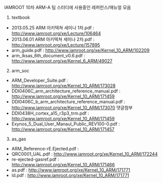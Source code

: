 IAMROOT 10차 ARM-A 팀 스터디에 사용중인 레퍼런스/매뉴얼 모음

1. textbook
  - 2013.05.25 ARM 아키텍쳐 세미나 1차.pdf : http://www.iamroot.org/xe/Lecture/106464
  - 2013.06.01 ARM 아키텍쳐 세미나 2차.pdf : http://www.iamroot.org/xe/Lecture/157895
  - arm_guide.pdf : http://www.iamroot.org/xe/Kernel_10_ARM/102209
  - arm_lksas_6th_document_v0.6.pdf : http://www.iamroot.org/xe/Kernel_6_ARM/49027

2. arm_soc
  - ARM_Developer_Suite.pdf : http://www.iamroot.org/xe/Kernel_10_ARM/173028
  - DDI0406C_arm_architecture_reference_manual.pdf : http://www.iamroot.org/xe/Kernel_10_ARM/171459
  - DDI0406C_b_arm_architecture_reference_manual.pdf : http://www.iamroot.org/xe/Kernel_10_ARM/173070 댓글첨부
  - DDI0438H_cortex_a15_r3p3_trm.pdf : http://www.iamroot.org/xe/Kernel_10_ARM/171459
  - Exynos_5_Dual_User_Manaul_Public_REV100-0.pdf : http://www.iamroot.org/xe/Kernel_10_ARM/171457

3. as_gas
  - ARM_Reference-rE.Ejected.pdf : 
  - QRC0001_UAL.pdf : http://www.iamroot.org/xe/Kernel_10_ARM/172244
  - re-ejected-gasref.pdf : http://www.iamroot.org/xe/Kernel_10_ARM/171466
  - as.pdf : http://www.iamroot.org/xe/Kernel_10_ARM/171771
  - ld.pdf : http://www.iamroot.org/xe/Kernel_10_ARM/171771

